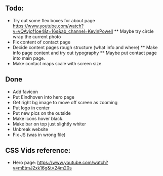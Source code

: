 ## Todo: 
* Try out some flex boxes for about page https://www.youtube.com/watch?v=vQAvjof1oe4&t=16s&ab_channel=KevinPowell 
** Maybe try circle wrap the current photo 
* Fix content of contact page
* Decide content pages rough structure (what info and where)
** Make info page content and try out typography
** Maybe put contact page into main page.
* Make contact maps scale with screen size.


## Done
* Add favicon
* Put Eindhoven into hero page
* Get right bg image to move off screen as zooming
* Put logo in center
* Put new pics on the outside
* Make icons hover black.
* Make bar on top just slightly whiter
* Unbreak website
* Fix JS (was in wrong file)

## CSS Vids reference:
* Hero page: https://www.youtube.com/watch?v=mEtmJ2xk16g&t=24m20s